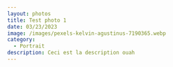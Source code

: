 ```yaml
---
layout: photos
title: Test photo 1
date: 03/23/2023
image: /images/pexels-kelvin-agustinus-7190365.webp
category:
  - Portrait
description: Ceci est la description ouah
---
```

